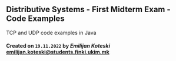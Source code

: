## Distributive Systems - First Midterm Exam - Code Examples

TCP and UDP code examples in Java

#### Created on `19.11.2022` by _Emilijan Koteski_ <emilijan.koteski@students.finki.ukim.mk>
